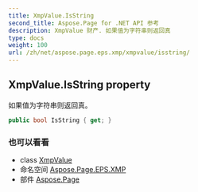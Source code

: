 ```yaml
---
title: XmpValue.IsString
second_title: Aspose.Page for .NET API 参考
description: XmpValue 财产. 如果值为字符串则返回真
type: docs
weight: 100
url: /zh/net/aspose.page.eps.xmp/xmpvalue/isstring/
---
```

## XmpValue.IsString property

如果值为字符串则返回真。

```csharp
public bool IsString { get; }
```

### 也可以看看

* class [XmpValue](../)
* 命名空间 [Aspose.Page.EPS.XMP](../../xmpvalue/)
* 部件 [Aspose.Page](../../../)


